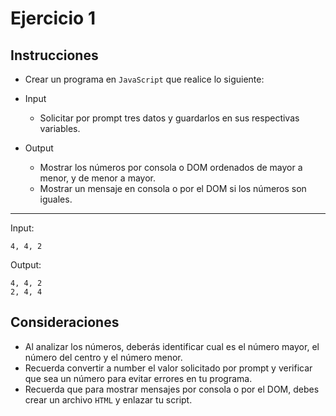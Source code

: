 # Ejercicio 1

## Instrucciones

- Crear un programa en `JavaScript` que realice lo siguiente:

- Input
  - Solicitar por prompt tres datos y guardarlos en sus respectivas variables.


- Output
  - Mostrar los números por consola o DOM ordenados de mayor a menor, y de menor a mayor.
  - Mostrar un mensaje en consola o por el DOM si los números son iguales.

--- 

Input:
```
4, 4, 2
```
Output:
``` | 
4, 4, 2
2, 4, 4
```

## Consideraciones


- Al analizar los números, deberás identificar cual es el número mayor, el número del centro y el número menor.
- Recuerda convertir a number el valor solicitado por prompt y verificar que sea un número para evitar errores en tu programa.
- Recuerda que para mostrar mensajes por consola o por el DOM, debes crear un archivo `HTML` y enlazar tu script.

